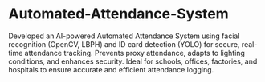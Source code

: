# Automated-Attendance-System
Developed an AI-powered Automated Attendance System using facial recognition (OpenCV, LBPH) and ID card detection (YOLO) for secure, real-time attendance tracking. Prevents proxy attendance, adapts to lighting conditions, and enhances security. Ideal for schools, offices, factories, and hospitals to ensure accurate and efficient attendance logging.
